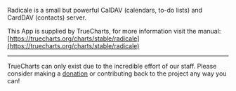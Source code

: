 Radicale is a small but powerful CalDAV (calendars, to-do lists) and CardDAV (contacts) server.

This App is supplied by TrueCharts, for more information visit the manual: [https://truecharts.org/charts/stable/radicale](https://truecharts.org/charts/stable/radicale)

---

TrueCharts can only exist due to the incredible effort of our staff.
Please consider making a [donation](https://truecharts.org/sponsor) or contributing back to the project any way you can!
